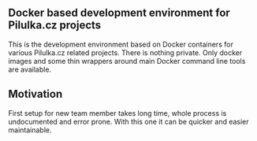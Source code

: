 ## Docker based development environment for Pilulka.cz projects

This is the development environment based on Docker containers for various Pilulka.cz related projects. There is nothing private. Only docker images and some thin wrappers around main Docker command line tools are available.

## Motivation

First setup for new team member takes long time, whole process is undocumented and error prone. With this one it can be quicker and easier maintainable.
